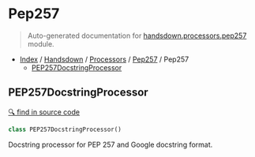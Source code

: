 # Pep257

> Auto-generated documentation for [handsdown.processors.pep257](../../../handsdown/processors/pep257.py) module.

- [Index](../../README.md#handsdown-index) / [Handsdown](../index.md#handsdown) / [Processors](index.md#processors) / [Pep257](#pep257) / Pep257
  - [PEP257DocstringProcessor](#pep257docstringprocessor)

## PEP257DocstringProcessor

[🔍 find in source code](../../../handsdown/processors/pep257.py#L6)

```python
class PEP257DocstringProcessor()
```

Docstring processor for PEP 257 and Google docstring format.
